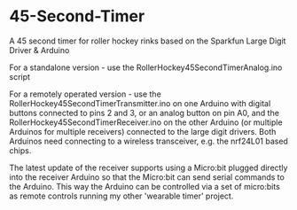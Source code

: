 # 45-Second-Timer
A 45 second timer for roller hockey rinks based on the Sparkfun Large Digit Driver &amp; Arduino

For a standalone version - use the RollerHockey45SecondTimerAnalog.ino script

For a remotely operated version - use the RollerHockey45SecondTimerTransmitter.ino on one Arduino with digital buttons connected to pins 2 and 3, or an analog button on pin A0,  and the RollerHockey45SecondTimerReceiver.ino on the other Arduino (or multiple Arduinos for multiple receivers) connected to the large digit drivers.  Both Arduinos need connecting to a wireless transceiver, e.g. the nrf24L01 based chips.

The latest update of the receiver supports using a Micro:bit plugged directly into the receiver Arduino so that the Micro:bit can send serial commands to the Arduino.  This way the Arduino can be controlled via a set of micro:bits as remote controls running my other 'wearable timer' project.
